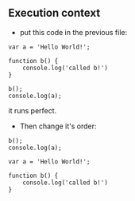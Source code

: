 ## Execution context

- put this code in the previous file:

```
var a = 'Hello World!';

function b() {
    console.log('called b!')
}

b();
console.log(a);
```
it runs perfect.

- Then change it's order:

```
b();
console.log(a);

var a = 'Hello World!';

function b() {
    console.log('called b!')
}

```

